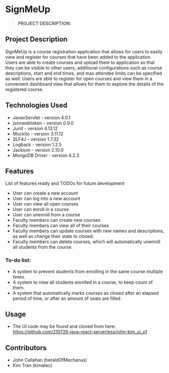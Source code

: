 # SignMeUp

>**PROJECT DESCRIPTION:** 
## Project Description
SignMeUp is a course registration application that allows for users to easily view and register for courses that have been added to the application. Users are able to create courses and upload them to application so that they can be visible to other users, additional configurations such as course descriptions, start and end times, and max attendee limits can be specified as well. Users are able to register for open courses and view them in a convenient dashboard view that allows for them to explore the details of the registered course.
## Technologies Used
* JavaxServlet - version 4.0.1
* jsonwebtoken - version 0.9.0
* Junit - version 4.13.12
* Mockito - version 3.11.12
* SLF4J - version 1.7.32
* Logback - version 1.2.5
* Jackson - version 2.10.0
* MongoDB Driver - version 4.2.3
## Features
List of features ready and TODOs for future development
* User can create a new account
* User can log into a new account
* User can view all open courses
* User can enroll in a course
* User can unenroll from a course
* Faculty members can create new courses
* Faculty members can view all of their courses
* Faculty members can update courses with new names and descriptions, as well as change their state to closed.
* Faculty members can delete courses, which will automatically unenroll all students from the course.
### To-do list:
* A system to prevent students from enrolling in the same course multiple times.
* A system to view all students enrolled in a course, to keep count of them.
* A system that automatically marks courses as closed after an elapsed period of time, or after an amount of seats are filled.
## Usage
* The UI code may be found and cloned from here: https://github.com/210726-java-react-serverless/john-kim_ui_p1
## Contributors
* John Callahan (heraldOfMechanus)
* Kim Tran (kimatec)
